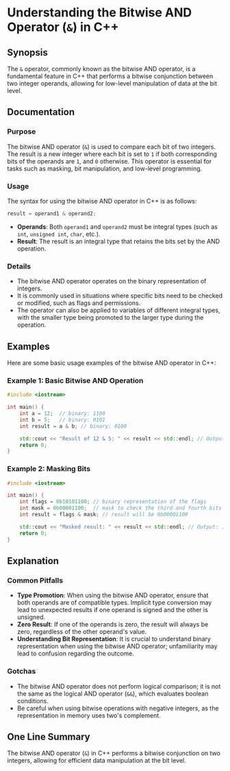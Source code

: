 <!--
Meta Description: # Understanding the Bitwise AND Operator (`&`) in C++ ## Synopsis The `&` operator, commonly known as the bitwise AND operator, is a fundamental featu...
Meta Keywords: bitwise, operator, result, int, bit
-->

# Understanding the Bitwise AND Operator (`&`) in C++

## Synopsis
The `&` operator, commonly known as the bitwise AND operator, is a fundamental feature in C++ that performs a bitwise conjunction between two integer operands, allowing for low-level manipulation of data at the bit level.

## Documentation
### Purpose
The bitwise AND operator (`&`) is used to compare each bit of two integers. The result is a new integer where each bit is set to `1` if both corresponding bits of the operands are `1`, and `0` otherwise. This operator is essential for tasks such as masking, bit manipulation, and low-level programming.

### Usage
The syntax for using the bitwise AND operator in C++ is as follows:

```cpp
result = operand1 & operand2;
```

- **Operands**: Both `operand1` and `operand2` must be integral types (such as `int`, `unsigned int`, `char`, etc.).
- **Result**: The result is an integral type that retains the bits set by the AND operation.

### Details
- The bitwise AND operator operates on the binary representation of integers.
- It is commonly used in situations where specific bits need to be checked or modified, such as flags and permissions.
- The operator can also be applied to variables of different integral types, with the smaller type being promoted to the larger type during the operation.

## Examples
Here are some basic usage examples of the bitwise AND operator in C++:

### Example 1: Basic Bitwise AND Operation
```cpp
#include <iostream>

int main() {
    int a = 12;  // binary: 1100
    int b = 5;   // binary: 0101
    int result = a & b; // binary: 0100

    std::cout << "Result of 12 & 5: " << result << std::endl; // Output: 4
    return 0;
}
```

### Example 2: Masking Bits
```cpp
#include <iostream>

int main() {
    int flags = 0b10101100; // binary representation of the flags
    int mask = 0b00001100;  // mask to check the third and fourth bits
    int result = flags & mask; // result will be 0b00001100

    std::cout << "Masked result: " << result << std::endl; // Output: 12
    return 0;
}
```

## Explanation
### Common Pitfalls
- **Type Promotion**: When using the bitwise AND operator, ensure that both operands are of compatible types. Implicit type conversion may lead to unexpected results if one operand is signed and the other is unsigned.
- **Zero Result**: If one of the operands is zero, the result will always be zero, regardless of the other operand's value.
- **Understanding Bit Representation**: It is crucial to understand binary representation when using the bitwise AND operator; unfamiliarity may lead to confusion regarding the outcome.

### Gotchas
- The bitwise AND operator does not perform logical comparison; it is not the same as the logical AND operator (`&&`), which evaluates boolean conditions.
- Be careful when using bitwise operations with negative integers, as the representation in memory uses two's complement.

## One Line Summary
The bitwise AND operator (`&`) in C++ performs a bitwise conjunction on two integers, allowing for efficient data manipulation at the bit level.